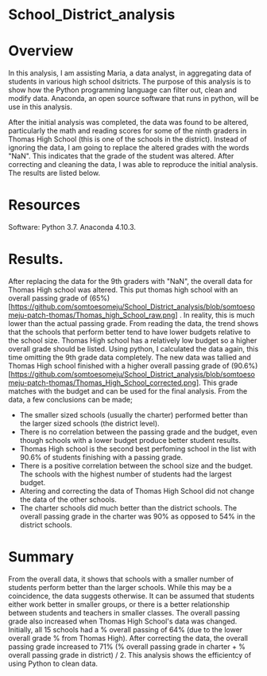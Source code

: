# School_District_analysis

# Overview
In this analysis, I am assisting Maria, a data analyst, in aggregating data of students in various high school dsitricts. The purpose of this analysis is to show how the Python programming language can filter out, clean and modify data. Anaconda, an open source software that runs in python, will be use in this analysis.

After the initial analysis was completed, the data was found to be altered, particularly the math and reading scores for some of the ninth graders in Thomas High School (this is one of the schools in the district). Instead of ignoring the data, I am going to replace the altered grades with the words "NaN". This indicates that the grade of the student was altered. After correcting and cleaning the data, I was able to reproduce the initial analysis. The results are listed below.

# Resources
Software: Python 3.7. Anaconda 4.10.3.

# Results.
After replacing the data for the 9th graders with "NaN", the overall data for Thomas High school was altered. This put thomas high school with an overall passing grade of (65%) [https://github.com/somtoesomeju/School_District_analysis/blob/somtoesomeju-patch-thomas/Thomas_high_School_raw.png] . In reality, this is much lower than the actual passing grade. From reading the data, the trend shows that the schools that perform better tend to have lower budgets relative to the school size. Thomas High school has a relatively low budget so a higher overall grade should be listed. Using python, I calculated the data again, this time omitting the 9th grade data completely. The new data was tallied and Thomas High school finished with a higher overall passing grade of (90.6%)  [https://github.com/somtoesomeju/School_District_analysis/blob/somtoesomeju-patch-thomas/Thomas_High_School_corrected.png]. This grade matches with the budget and can be used for the final analysis. From the data, a few conclusions can be made;

- The smaller sized schools (usually the charter) performed better than the larger sized schools (the district level).
- There is no correlation between the passing grade and the budget, even though schools with a lower budget produce better student results.
- Thomas High school is the second best perfoming school in the list with 90.6% of students finishing with a passing grade.
- There is a positive correlation between the school size and the budget. The schools with the highest number of students had the largest budget.
- Altering and correcting the data of Thomas High School did not change the data of the other schools.
- The charter schools did much better than the district schools. The overall passing grade in the charter was 90% as opposed to 54% in the district schools.

# Summary
From the overall data, it shows that schools with a smaller number of students perform better than the larger schools. While this may be a coincidence, the data suggests otherwise. It can be assumed that students either work better in smaller groups, or there is a better relationship between students and teachers in smaller classes. The overall passing grade also increased when Thomas High School's data was changed. Initially, all 15 schools had a % overall passing of 64% (due to the lower overall grade % from Thomas High). After correcting the data, the overall passing grade increased to 71% (% overall passing grade in charter + % overall passing grade in district) / 2. This analysis shows the efficientcy of using Python to clean data.

